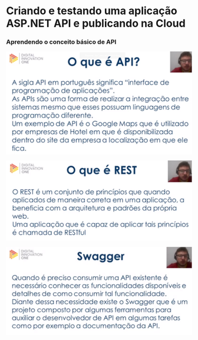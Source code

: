 # Criando e testando uma aplicação ASP.NET API e publicando na Cloud

### Aprendendo o conceito básico de API

![Untitled](Criando%20e%20testando%20uma%20aplicac%CC%A7a%CC%83o%20ASP%20NET%20API%20e%20p%20f1827d92dab64cacbbf8e8ccf8774441/Untitled.png)

![Untitled](Criando%20e%20testando%20uma%20aplicac%CC%A7a%CC%83o%20ASP%20NET%20API%20e%20p%20f1827d92dab64cacbbf8e8ccf8774441/Untitled%201.png)

![Untitled](Criando%20e%20testando%20uma%20aplicac%CC%A7a%CC%83o%20ASP%20NET%20API%20e%20p%20f1827d92dab64cacbbf8e8ccf8774441/Untitled%202.png)